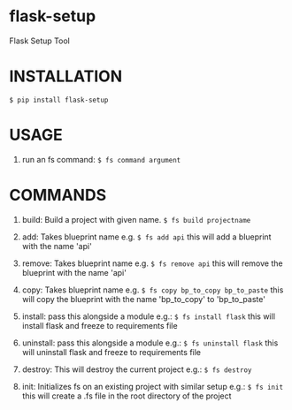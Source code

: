 # flask-setup #
Flask Setup Tool

# INSTALLATION #
`$ pip install flask-setup`

# USAGE #

1. run an fs command:
   `$ fs command argument`

# COMMANDS #

1. build: Build a project with given name.
    `$ fs build projectname`

2. add: Takes blueprint name e.g.
    `$ fs add api` this will add a blueprint with the name 'api'

3. remove: Takes blueprint name e.g.
    `$ fs remove api` this will remove the blueprint with the name 'api'

4. copy: Takes blueprint name e.g.
    `$ fs copy bp_to_copy bp_to_paste` this will copy the blueprint with the name 'bp_to_copy' to 'bp_to_paste'

5.  install: pass this alongside a module e.g.:
    `$ fs install flask` this will install flask and freeze to requirements file

6.  uninstall: pass this alongside a module e.g.:
    `$ fs uninstall flask` this will uninstall flask and freeze to requirements file

7.  destroy: This will destroy the current project e.g.:
    `$ fs destroy`

8.  init: Initializes fs on an existing project with similar setup e.g.:
    `$ fs init` this will create a .fs file in the root directory of the project
